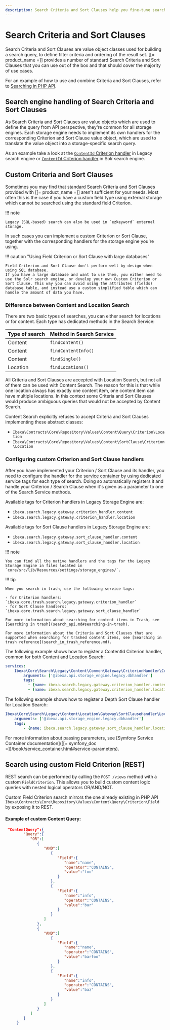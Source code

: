 ```yaml
---
description: Search Criteria and Sort Clauses help you fine-tune searches done by using the Search API.
---
```


# Search Criteria and Sort Clauses

Search Criteria and Sort Clauses are value object classes used for building a search query, to define filter criteria and ordering of the result set.
[[= product_name =]] provides a number of standard Search Criteria and Sort Clauses that you can use out of the box and that should cover the majority of use cases.

For an example of how to use and combine Criteria and Sort Clauses, refer to [Searching in PHP API](search_api.md).

## Search engine handling of Search Criteria and Sort Clauses

As Search Criteria and Sort Clauses are value objects which are used to define the query from API perspective, they're common for all storage engines.
Each storage engine needs to implement its own handlers for the corresponding Criterion and Sort Clause value object, which are used to translate the value object into a storage-specific search query.

As an example take a look at the [`ContentId` Criterion handler](https://github.com/ibexa/core/blob/main/src/lib/Search/Legacy/Content/Common/Gateway/CriterionHandler/ContentId.php) in Legacy search engine or [`ContentId` Criterion handler](https://github.com/ibexa/solr/blob/main/src/lib/Query/Common/CriterionVisitor/ContentIdIn.php) in Solr search engine.

## Custom Criteria and Sort Clauses

Sometimes you may find that standard Search Criteria and Sort Clauses provided with [[= product_name =]] aren't sufficient for your needs.
Most often this is the case if you have a custom field type using external storage which cannot be searched using the standard field Criterion.

!!! note

    Legacy (SQL-based) search can also be used in `ezkeyword` external storage.

In such cases you can implement a custom Criterion or Sort Clause, together with the corresponding handlers for the storage engine you're using.

!!! caution "Using Field Criterion or Sort Clause with large databases"

    Field Criterion and Sort Clause don't perform well by design when using SQL database.
    If you have a large database and want to use them, you either need to use the Solr search engine, or develop your own Custom Criterion or Sort Clause. This way you can avoid using the attributes (fields) database table, and instead use a custom simplified table which can handle the amount of data you have.

### Difference between Content and Location Search

There are two basic types of searches, you can either search for locations or for content.
Each type has dedicated methods in the Search Service:

| Type of search | Method in Search Service |
|----------------|--------------------------|
| Content        | `findContent()`          |
| Content        | `findContentInfo()`      |
| Content        | `findSingle()`           |
| Location       | `findLocations()`        |

All Criteria and Sort Clauses are accepted with Location Search, but not all of them can be used with Content Search.
The reason for this is that while one location always has exactly one content item, one content item can have multiple locations.
In this context some Criteria and Sort Clauses would produce ambiguous queries that would not be accepted by Content Search.

Content Search explicitly refuses to accept Criteria and Sort Clauses implementing these abstract classes:

- `Ibexa\Contracts\Core\Repository\Values\Content\Query\Criterion\Location`
- `Ibexa\Contracts\Core\Repository\Values\Content\SortClause\Criterion\Location`

### Configuring custom Criterion and Sort Clause handlers

After you have implemented your Criterion / Sort Clause and its handler, you need to configure the handler for the [service container](php_api.md#service-container) by using dedicated service tags for each type of search.
Doing so automatically registers it and handle your Criterion / Search Clause when it's given as a parameter to one of the Search Service methods.

Available tags for Criterion handlers in Legacy Storage Engine are:

- `ibexa.search.legacy.gateway.criterion_handler.content`
- `ibexa.search.legacy.gateway.criterion_handler.location`

Available tags for Sort Clause handlers in Legacy Storage Engine are:

- `ibexa.search.legacy.gateway.sort_clause_handler.content`
- `ibexa.search.legacy.gateway.sort_clause_handler.location`

!!! note

    You can find all the native handlers and the tags for the Legacy Storage Engine in files located in `core/src/lib/Resources/settings/storage_engines/`.

!!! tip

    When you search in trash, use the following service tags:

    - for Criterion handlers: `ibexa.core.trash.search.legacy.gateway.criterion_handler`
    - for Sort Clause handlers: `ibexa.core.trash.search.legacy.gateway.sort_clause_handler`

    For more information about searching for content items in Trash, see [Searching in trash](search_api.md#searching-in-trash).

    For more information about the Criteria and Sort Clauses that are supported when searching for trashed content items, see [Searching in trash reference](search_in_trash_reference.md).

The following example shows how to register a ContentId Criterion handler, common for both Content and Location Search:

``` yaml
services:
    Ibexa\Core\Search\Legacy\Content\Common\Gateway\CriterionHandler\ContentId:
        arguments: ['@ibexa.api.storage_engine.legacy.dbhandler']
        tags:
          - {name: ibexa.search.legacy.gateway.criterion_handler.content}
          - {name: ibexa.search.legacy.gateway.criterion_handler.location}
```

The following example shows how to register a Depth Sort Clause handler for Location Search:

``` yaml
Ibexa\Core\Search\Legacy\Content\Location\Gateway\SortClauseHandler\Location\Depth:
    arguments: ['@ibexa.api.storage_engine.legacy.dbhandler']
    tags:
        - {name: ibexa.search.legacy.gateway.sort_clause_handler.location}
```

For more information about passing parameters, see [Symfony Service Container documentation]([[= symfony_doc =]]/book/service_container.html#service-parameters).

## Search using custom Field Criterion [REST]

REST search can be performed by calling the `POST /views` method with a custom `FieldCriterion`.
This allows you to build custom content logic queries with nested logical operators OR/AND/NOT.

Custom Field Criterion search mirrors the one already existing in PHP API `Ibexa\Contracts\Core\Repository\Values\Content\Query\Criterion\Field` by exposing it to REST.

#### Example of custom Content Query:

```json
 "ContentQuery":{
        "Query":{
           "OR":[
              {
                 "AND":[
                    {
                       "Field":{
                          "name":"name",
                          "operator":"CONTAINS",
                          "value":"foo"
                       }
                    },
                    {
                       "Field":{
                          "name":"info",
                          "operator":"CONTAINS",
                          "value":"bar"
                       }
                    }
                 ]
              },
              {
                 "AND":[
                    {
                       "Field":{
                          "name":"name",
                          "operator":"CONTAINS",
                          "value":"barfoo"
                       }
                    },
                    {
                       "Field":{
                          "name":"info",
                          "operator":"CONTAINS",
                          "value":"baz"
                       }
                    }
                 ]
              }
           ]
        }
     }
```

